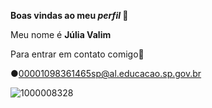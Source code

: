 **Boas vindas ao meu _perfil_ 💋**

Meu nome é **Júlia Valim** 

Para entrar em contato comigo💌

●00001098361465sp@al.educacao.sp.gov.br

![1000008328](https://github.com/juhva/juhva/assets/170646300/02c4d8b0-ed47-4d93-8988-40368f41fc73)

